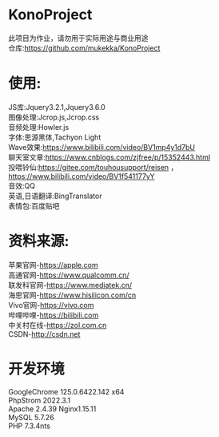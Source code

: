 # KonoProject 
此项目为作业，请勿用于实际用途与商业用途  
仓库:https://github.com/mukekka/KonoProject
# 使用:  
JS库:Jquery3.2.1,Jquery3.6.0  
图像处理:Jcrop.js,Jcrop.css  
音频处理:Howler.js  
字体:思源黑体,Tachyon Light  
Wave效果:https://www.bilibili.com/video/BV1mp4y1d7bU  
聊天室文章:https://www.cnblogs.com/zjfree/p/15352443.html  
投喂铃仙:https://gitee.com/touhousupport/reisen ，https://www.bilibili.com/video/BV1f541177yY  
音效:QQ  
英语,日语翻译:BingTranslator  
表情包:百度贴吧
# 资料来源:  
苹果官网-https://apple.com  
高通官网-https://www.qualcomm.cn/  
联发科官网-https://www.mediatek.cn/    
海思官网-https://www.hisilicon.com/cn  
Vivo官网-https://vivo.com  
哔哩哔哩-https://bilibili.com  
中关村在线-https://zol.com.cn  
CSDN-http://csdn.net
# 开发环境
GoogleChrome 125.0.6422.142 x64  
PhpStrom 2022.3.1  
Apache 2.4.39 
Nginx1.15.11  
MySQL 5.7.26  
PHP 7.3.4nts  